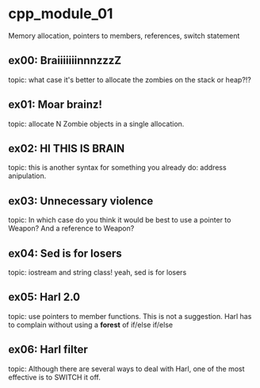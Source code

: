 # cpp_module_01

Memory allocation, pointers to members, references, switch statement

## ex00: BraiiiiiiinnnzzzZ

topic: what case it's better to allocate the zombies on the stack or heap?!?

## ex01: Moar brainz!

topic: allocate N Zombie objects in a single allocation.

## ex02: HI THIS IS BRAIN

topic: this is another syntax for something you already do: address anipulation.

## ex03: Unnecessary violence

topic: In which case do you think it would be best to use a pointer to Weapon? And a reference to Weapon?

## ex04: Sed is for losers

topic: iostream and string class! yeah, sed is for losers

## ex05: Harl 2.0

topic: use pointers to member functions. This is not a suggestion. Harl has to complain without using a **forest** of if/else if/else

## ex06: Harl filter

topic: Although there are several ways to deal with Harl, one of the most effective is to SWITCH it off.
